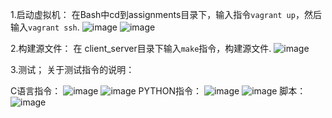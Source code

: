 1.启动虚拟机：
在Bash中cd到assignments目录下，输入指令`vagrant up`，然后输入`vagrant ssh`.
![image](https://github.com/litterqi/Computer-Network/assets/123362884/925dc634-d142-470b-8c43-ac9afac3208e)
![image](https://github.com/litterqi/Computer-Network/assets/123362884/e7735a8f-6426-4c79-aabc-ace9d0eda39f)

2.构建源文件：
在 client_server目录下输入`make`指令，构建源文件.
![image](https://github.com/litterqi/Computer-Network/assets/123362884/f30d3b79-8f03-4545-a2a6-c8126d0ddbe7)

3.测试；
关于测试指令的说明：

C语言指令：
![image](https://github.com/litterqi/Computer-Network/assets/123362884/8581d2ad-073b-4395-bc31-1d4d719cb393)
![image](https://github.com/litterqi/Computer-Network/assets/123362884/a442bba9-9bdf-492f-98de-ae68a3e49ce2)
PYTHON指令：
![image](https://github.com/litterqi/Computer-Network/assets/123362884/4706c5aa-72ed-4e71-b6e5-51f5702db080)
![image](https://github.com/litterqi/Computer-Network/assets/123362884/13a0236d-9142-409f-b1db-231f41327675)
脚本：
![image](https://github.com/litterqi/Computer-Network/assets/123362884/4a4dad64-4fa4-4446-ad55-925578697e73)
